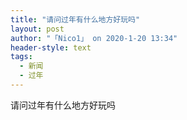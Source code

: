 ```yaml
---
title: "请问过年有什么地方好玩吗"
layout: post
author: "「Nico1」 on 2020-1-20 13:34"
header-style: text
tags:
  - 新闻
  - 过年
---
```


<head></head>
<body>
  请问过年有什么地方好玩吗
 <br>
</body>


